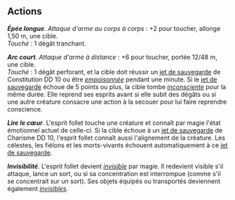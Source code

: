 ## Actions
_**Épée longue**_. _Attaque d'arme au corps à corps_ : +2 pour toucher, allonge 1,50 m, une cible.  
_Touché_ : 1 dégât tranchant.

_**Arc court**_. _Attaque d'arme à distance_ : +6 pour toucher, portée 12/48 m, une cible.  
_Touché_ : 1 dégât perforant, et la cible doit réussir un [jet de sauvegarde](/utiliser-les-caracteristiques/#jets-de-sauvegarde) de Constitution DD 10 ou être [_empoisonnée_](/gerer-la-sante-du-personnage/#empoisonne) pendant une minute. Si le [jet de sauvegarde](/utiliser-les-caracteristiques/#jets-de-sauvegarde) échoue de 5 points ou plus, la cible tombe [_inconsciente_](/gerer-la-sante-du-personnage/#inconscient) pour la même durée. Elle reprend ses esprits avant si elle subit des dégâts ou si une autre créature consacre une action à la secouer pour lui faire reprendre conscience.

_**Lire le cœur**_. L'esprit follet touche une créature et connaît par magie l'état émotionnel actuel de celle-ci. Si la cible échoue à un [jet de sauvegarde](/utiliser-les-caracteristiques/#jets-de-sauvegarde) de Charisme DD 10, l'esprit follet connaît aussi l'alignement de la créature. Les célestes, les fiélons et les morts-vivants échouent automatiquement à ce [jet de sauvegarde](/utiliser-les-caracteristiques/#jets-de-sauvegarde).

_**Invisibilité**_. L'esprit follet devient [_invisible_](/gerer-la-sante-du-personnage/#invisible) par magie. Il redevient visible s'il attaque, lance un sort, ou si sa concentration est interrompue (comme s'il se concentrait sur un sort). Ses objets équipés ou transportés deviennent également [_invisibles_](/gerer-la-sante-du-personnage/#invisible).
